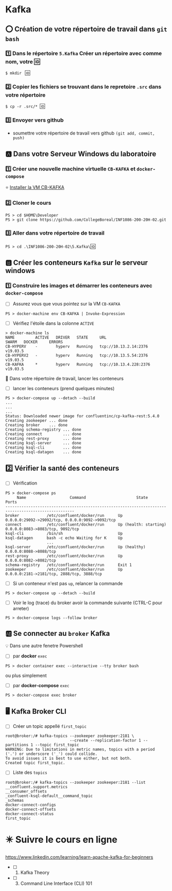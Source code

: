# Kafka

## :o: Création de votre répertoire de travail dans `git bash`

### :one: Dans le répertoire `5.Kafka` Créer un répertoire avec comme nom, votre :id:

`$ mkdir ` :id:

### :two: Copier les fichiers se trouvant dans le repretoire `.src` dans votre répertoire

`$ cp -r .src/* `:id:` `

### :three: Envoyer vers github

* soumettre votre répertoire de travail vers github `(git add, commit, push)` 

## :a: Dans votre Serveur Windows du laboratoire

### :one: Créer une nouvelle machine virtuelle `CB-KAFKA` et `docker-compose`

:star: [Installer la VM CB-KAFKA](../K.Kafka)

### :two: Cloner le cours

```
PS > cd $HOME\Developer
PS > git clone https://github.com/CollegeBoreal/INF1086-200-20H-02.git
```

### :three: Aller dans votre répertoire de travail


`PS > cd .\INF1086-200-20H-02\5.Kafka\`:id:


## :b: Créer les conteneurs `Kafka` sur le serveur windows

### :one: Construire les images et démarrer les conteneurs avec `docker-compose`

- [ ]  Assurez vous que vous pointez sur la VM `CB-KAFKA`

```
PS > docker-machine env CB-KAFKA | Invoke-Expression
```

- [ ] Vérifiez l'étoile dans la colonne `ACTIVE` 


```
> docker-machine ls
NAME         ACTIVE   DRIVER   STATE     URL                      SWARM   DOCKER     ERRORS
CB-HYPERV    -        hyperv   Running   tcp://10.13.2.14:2376            v19.03.5
CB-HYPERV2   -        hyperv   Running   tcp://10.13.5.54:2376            v19.03.5
CB-KAFKA     *        hyperv   Running   tcp://10.13.4.228:2376           v19.03.5
```

:pushpin: Dans votre répertoire de travail, lancer les conteneurs

- [ ] lancer les conteneurs (prend quelques minutes)

```
PS > docker-compose up --detach --build
...
...
...
Status: Downloaded newer image for confluentinc/cp-kafka-rest:5.4.0
Creating zookeeper ... done
Creating broker    ... done
Creating schema-registry ... done
Creating connect         ... done
Creating rest-proxy      ... done
Creating ksql-server     ... done
Creating ksql-cli        ... done
Creating ksql-datagen    ... done
```

## :two: Vérifier la santé des conteneurs

- [ ] Vérification


```
PS > docker-compose ps
     Name                   Command                      State                      Ports
----------------------------------------------------------------------------------------------------
broker            /etc/confluent/docker/run      Up                      0.0.0.0:29092->29092/tcp, 0.0.0.0:9092->9092/tcp
connect           /etc/confluent/docker/run      Up (health: starting)   0.0.0.0:8083->8083/tcp, 9092/tcp
ksql-cli          /bin/sh                        Up
ksql-datagen      bash -c echo Waiting for K     Up
                  ...
ksql-server       /etc/confluent/docker/run      Up (healthy)            0.0.0.0:8088->8088/tcp
rest-proxy        /etc/confluent/docker/run      Up                      0.0.0.0:8082->8082/tcp
schema-registry   /etc/confluent/docker/run      Exit 1
zookeeper         /etc/confluent/docker/run      Up                      0.0.0.0:2181->2181/tcp, 2888/tcp, 3888/tcp
```

- [ ] Si un conteneur n'est pas `up`, relancer la commande


```
PS > docker-compose up --detach --build
```

- [ ] Voir le log (trace) du broker avoir la commande suivante (CTRL-C pour arreter)

```
PS > docker-compose logs --follow broker
```

## :ab: Se connecter au `broker` Kafka

:bulb: Dans une autre fenetre Powershell

- [ ]  par <b>docker</b> `exec`

```
PS > docker container exec --interactive --tty broker bash
```

ou plus simplement 

- [ ]  par <b>docker-compose</b> `exec`


```
PS > docker-compose exec broker 
```

## :desktop_computer: Kafka Broker CLI

- [ ] Créer un topic appellé `first_topic`

```
root@broker:/# kafka-topics --zookeeper zookeeper:2181 \
                            --create --replication-factor 1 --partitions 1 --topic first_topic
WARNING: Due to limitations in metric names, topics with a period ('.') or underscore ('_') could collide. 
To avoid issues it is best to use either, but not both.
Created topic first_topic.
```
- [ ]  Liste des `topics` 

```
root@broker:/# kafka-topics --zookeeper zookeeper:2181 --list
__confluent.support.metrics
__consumer_offsets
_confluent-ksql-default__command_topic
_schemas
docker-connect-configs
docker-connect-offsets
docker-connect-status
first_topic
```

# :eight_pointed_black_star:  Suivre le cours en ligne

https://www.linkedin.com/learning/learn-apache-kafka-for-beginners

- [ ] 1. Kafka Theory

- [ ] 3. Command Line Interface (CLI) 101
